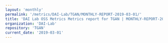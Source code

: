 ```yaml
---
layout: 'monthly'
permalink: '/metrics/DAI-Lab/TGAN/MONTHLY-REPORT-2019-03-01/'
title: 'DAI Lab OSS Metrics Metrics report for TGAN | MONTHLY-REPORT-2019-03-01'
organization: 'DAI-Lab'
repository: 'TGAN'
current_date: '2019-03-01'
---
```

